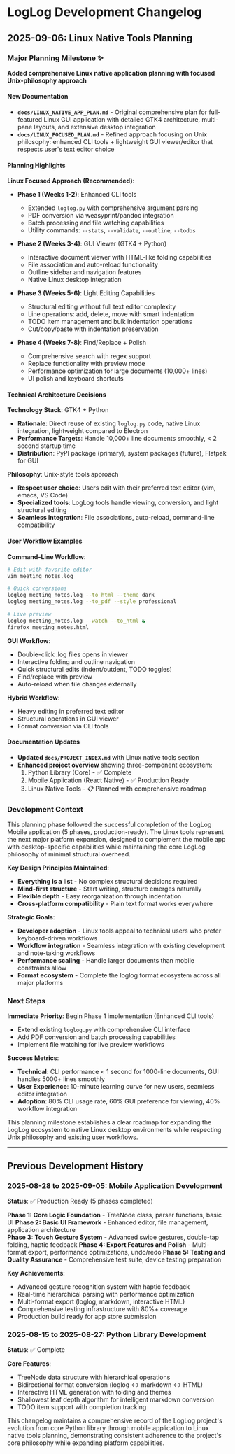 # LogLog Development Changelog

## 2025-09-06: Linux Native Tools Planning

### Major Planning Milestone ✨

**Added comprehensive Linux native application planning with focused Unix-philosophy approach**

#### New Documentation
- **`docs/LINUX_NATIVE_APP_PLAN.md`** - Original comprehensive plan for full-featured Linux GUI application with detailed GTK4 architecture, multi-pane layouts, and extensive desktop integration
- **`docs/LINUX_FOCUSED_PLAN.md`** - Refined approach focusing on Unix philosophy: enhanced CLI tools + lightweight GUI viewer/editor that respects user's text editor choice

#### Planning Highlights

**Linux Focused Approach (Recommended)**:
- **Phase 1 (Weeks 1-2)**: Enhanced CLI tools
  - Extended `loglog.py` with comprehensive argument parsing
  - PDF conversion via weasyprint/pandoc integration  
  - Batch processing and file watching capabilities
  - Utility commands: `--stats`, `--validate`, `--outline`, `--todos`
  
- **Phase 2 (Weeks 3-4)**: GUI Viewer (GTK4 + Python)
  - Interactive document viewer with HTML-like folding capabilities
  - File association and auto-reload functionality
  - Outline sidebar and navigation features
  - Native Linux desktop integration
  
- **Phase 3 (Weeks 5-6)**: Light Editing Capabilities  
  - Structural editing without full text editor complexity
  - Line operations: add, delete, move with smart indentation
  - TODO item management and bulk indentation operations
  - Cut/copy/paste with indentation preservation
  
- **Phase 4 (Weeks 7-8)**: Find/Replace + Polish
  - Comprehensive search with regex support
  - Replace functionality with preview mode
  - Performance optimization for large documents (10,000+ lines)
  - UI polish and keyboard shortcuts

#### Technical Architecture Decisions

**Technology Stack**: GTK4 + Python
- **Rationale**: Direct reuse of existing `loglog.py` code, native Linux integration, lightweight compared to Electron
- **Performance Targets**: Handle 10,000+ line documents smoothly, < 2 second startup time
- **Distribution**: PyPI package (primary), system packages (future), Flatpak for GUI

**Philosophy**: Unix-style tools approach
- **Respect user choice**: Users edit with their preferred text editor (vim, emacs, VS Code)
- **Specialized tools**: LogLog tools handle viewing, conversion, and light structural editing
- **Seamless integration**: File associations, auto-reload, command-line compatibility

#### User Workflow Examples

**Command-Line Workflow**:
```bash
# Edit with favorite editor
vim meeting_notes.log

# Quick conversions
loglog meeting_notes.log --to_html --theme dark
loglog meeting_notes.log --to_pdf --style professional

# Live preview
loglog meeting_notes.log --watch --to_html &
firefox meeting_notes.html
```

**GUI Workflow**:
- Double-click .log files opens in viewer
- Interactive folding and outline navigation
- Quick structural edits (indent/outdent, TODO toggles)
- Find/replace with preview
- Auto-reload when file changes externally

**Hybrid Workflow**:
- Heavy editing in preferred text editor
- Structural operations in GUI viewer
- Format conversion via CLI tools

#### Documentation Updates
- **Updated `docs/PROJECT_INDEX.md`** with Linux native tools section
- **Enhanced project overview** showing three-component ecosystem:
  1. Python Library (Core) - ✅ Complete
  2. Mobile Application (React Native) - ✅ Production Ready  
  3. Linux Native Tools - 📋 Planned with comprehensive roadmap

### Development Context

This planning phase followed the successful completion of the LogLog Mobile application (5 phases, production-ready). The Linux tools represent the next major platform expansion, designed to complement the mobile app with desktop-specific capabilities while maintaining the core LogLog philosophy of minimal structural overhead.

**Key Design Principles Maintained**:
- **Everything is a list** - No complex structural decisions required
- **Mind-first structure** - Start writing, structure emerges naturally
- **Flexible depth** - Easy reorganization through indentation
- **Cross-platform compatibility** - Plain text format works everywhere

**Strategic Goals**:
- **Developer adoption** - Linux tools appeal to technical users who prefer keyboard-driven workflows
- **Workflow integration** - Seamless integration with existing development and note-taking workflows
- **Performance scaling** - Handle larger documents than mobile constraints allow
- **Format ecosystem** - Complete the loglog format ecosystem across all major platforms

### Next Steps

**Immediate Priority**: Begin Phase 1 implementation (Enhanced CLI tools)
- Extend existing `loglog.py` with comprehensive CLI interface
- Add PDF conversion and batch processing capabilities
- Implement file watching for live preview workflows

**Success Metrics**:
- **Technical**: CLI performance < 1 second for 1000-line documents, GUI handles 5000+ lines smoothly
- **User Experience**: 10-minute learning curve for new users, seamless editor integration
- **Adoption**: 80% CLI usage rate, 60% GUI preference for viewing, 40% workflow integration

This planning milestone establishes a clear roadmap for expanding the LogLog ecosystem to native Linux desktop environments while respecting Unix philosophy and existing user workflows.

---

## Previous Development History

### 2025-08-28 to 2025-09-05: Mobile Application Development
**Status**: ✅ Production Ready (5 phases completed)

**Phase 1: Core Logic Foundation** - TreeNode class, parser functions, basic UI
**Phase 2: Basic UI Framework** - Enhanced editor, file management, application architecture  
**Phase 3: Touch Gesture System** - Advanced swipe gestures, double-tap folding, haptic feedback
**Phase 4: Export Features and Polish** - Multi-format export, performance optimizations, undo/redo
**Phase 5: Testing and Quality Assurance** - Comprehensive test suite, device testing preparation

**Key Achievements**:
- Advanced gesture recognition system with haptic feedback
- Real-time hierarchical parsing with performance optimization
- Multi-format export (loglog, markdown, interactive HTML)
- Comprehensive testing infrastructure with 80%+ coverage
- Production build ready for app store submission

### 2025-08-15 to 2025-08-27: Python Library Development  
**Status**: ✅ Complete

**Core Features**:
- TreeNode data structure with hierarchical operations
- Bidirectional format conversion (loglog ↔ markdown ↔ HTML)
- Interactive HTML generation with folding and themes
- Shallowest leaf depth algorithm for intelligent markdown conversion
- TODO item support with completion tracking

This changelog maintains a comprehensive record of the LogLog project's evolution from core Python library through mobile application to Linux native tools planning, demonstrating consistent adherence to the project's core philosophy while expanding platform capabilities.